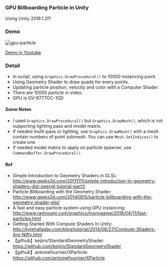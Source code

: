 ### GPU Billboarding Particle in Unity
Using Unity 2018.1.2f1

### Demo
![gpu-particle](https://raw.githubusercontent.com/douduck08/Unity-GpuParticleSystem/master/img/gpu-particle.jpg)

[Demo in Youtube](https://www.youtube.com/watch?v=MJnG9-iTw1s)

### Detail
* In script, using `Graphics.DrawProcedural()` to 10000 instancing point.
* Using Geometry Shader to draw quads for every points.
* Updating particle position, velocity and color with a Computer Shader.
* There are 10000 particle in video.
* GPU is GV-R777OC-1GD

#### Some Notes
* I used `Graphics.DrawProcedural()` but `Graphics.DrawMesh()`, which is not supporting lighting pass and model matrix.
* If needed multi-pass or lighting, use `Graphics.DrawMesh()` with a mesh contain numbers of point submesh. You can use `Mesh.SetIndices()` to create one.
* If needed model matrix to apply on particle spawner, use `CommandBuffer.DrawProcedural()`.

#### Ref
* Simple Introduction to Geometry Shaders in GLSL: http://www.geeks3d.com/20111111/simple-introduction-to-geometry-shaders-glsl-opengl-tutorial-part1/
* Particle Billboarding with the Geometry Shader: http://www.geeks3d.com/20140815/particle-billboarding-with-the-geometry-shader-glsl/
* A fast and easy particle system using GPU instancing: http://www.ramroumi.com/graphics/monogame/2016/04/11/fast-particles.html
* Getting Started With Compute Shaders In Unity: http://kylehalladay.com/blog/tutorial/2014/06/27/Compute-Shaders-Are-Nifty.html
* 【github】keijiro/StandardGeometryShader: https://github.com/keijiro/StandardGeometryShader
* 【github】antoinefournier/XParticle: https://github.com/antoinefournier/XParticle